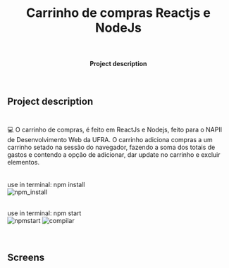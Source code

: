 <h1 align="center">Carrinho de compras Reactjs e NodeJs</h1><br>
<h4 align="center">Project description</h4><br>

## Project description<br><br>
  💻 O carrinho de compras, é feito em ReactJs e Nodejs, feito para o NAPII de Desenvolvimento Web da UFRA. O carrinho adiciona compras a um carrinho setado na sessão do navegador, fazendo a soma dos totais de gastos e contendo a opção de adicionar, dar update no carrinho e excluir elementos.
<br><br><br>
use in terminal: npm install <br>
![npm_install](https://user-images.githubusercontent.com/50150158/177162012-33a5cd33-326c-4d62-983e-f811443d3c70.png)<br><br>

use in terminal: npm start <br>
![npmstart](https://user-images.githubusercontent.com/50150158/177162049-3a97413e-5327-49d4-9e21-ddb043201491.png)
![compilar](https://user-images.githubusercontent.com/50150158/177162140-aea229f3-4ff5-4528-810e-0af9575dfccc.png)<br><br><br>


## Screens<br><br>
